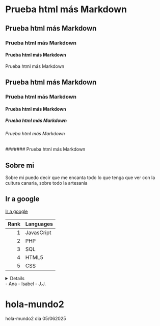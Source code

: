 <h1>Prueba html más Markdown</h1>
<h2>Prueba html más Markdown</h2>
<h3>Prueba html más Markdown</h3>
<h4>Prueba html más Markdown</h4
                              
# Prueba html más Markdown 
## Prueba html más Markdown 
### Prueba html más Markdown 
#### Prueba html más Markdown 
##### Prueba html más Markdown 
###### Prueba html más Markdown 
####### Prueba html más Markdown 


## Sobre mi
Sobre mi puedo decir que me encanta todo lo que tenga que ver con la cultura canaria, sobre todo la artesanía


## Ir a google 
[Ir a google](https://www.google.es/)

| Rank | Languages |
|-----:| ----------|
|     1| JavasCript|
|     2| PHP       |
|     3| SQL       |
|     4| HTML5     |
|     5| CSS       |

<details></details>
- Ana
- Isabel 
- J.J.
 



# hola-mundo2
hola-mundo2
dia 05/062025
